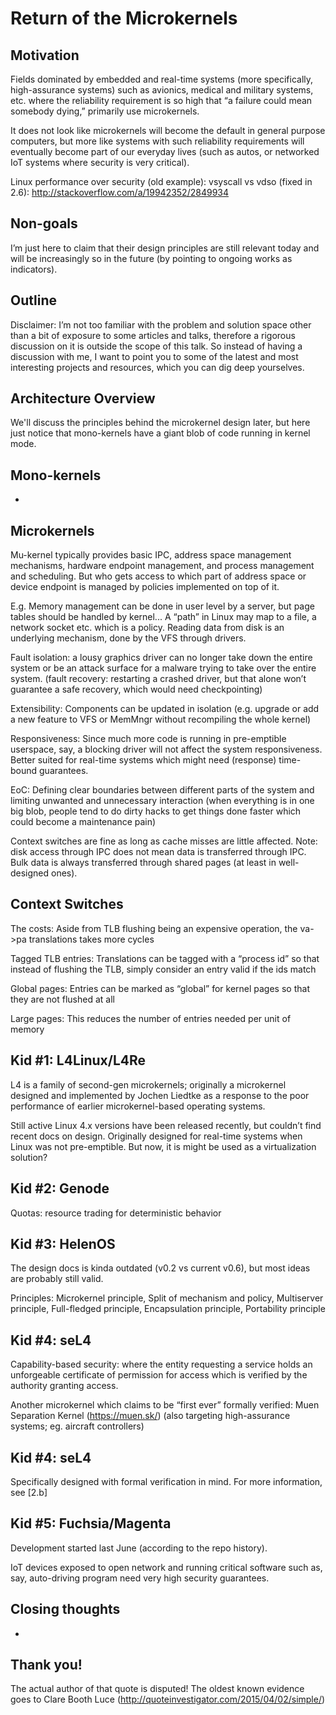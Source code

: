 # Return of the Microkernels

## Motivation

Fields dominated by embedded and real-time systems (more specifically, high-assurance systems) such as avionics, medical and military systems, etc. where the reliability requirement is so high that “a failure could mean somebody dying,” primarily use microkernels.

It does not look like microkernels will become the default in general purpose computers, but more like systems with such reliability requirements will eventually become part of our everyday lives (such as autos, or networked IoT systems where security is very critical).

Linux performance over security (old example): vsyscall vs vdso (fixed in 2.6): http://stackoverflow.com/a/19942352/2849934

## Non-goals

I’m just here to claim that their design principles are still relevant today and will be increasingly so in the future (by pointing to ongoing works as indicators).

## Outline

Disclaimer: I’m not too familiar with the problem and solution space other than a bit of exposure to some articles and talks, therefore a rigorous discussion on it is outside the scope of this talk. So instead of having a discussion with me, I want to point you to some of the latest and most interesting projects and resources, which you can dig deep yourselves.

## Architecture Overview

We'll discuss the principles behind the microkernel design later, but here just notice that mono-kernels have a giant blob of code running in kernel mode.

## Mono-kernels

-

## Microkernels

Mu-kernel typically provides basic IPC, address space management mechanisms, hardware endpoint management, and process management and scheduling. But who gets access to which part of address space or device endpoint is managed by policies implemented on top of it.

E.g. Memory management can be done in user level by a server, but page tables should be handled by kernel... A “path” in Linux may map to a file, a network socket etc. which is a policy. Reading data from disk is an underlying mechanism, done by the VFS through drivers.

Fault isolation: a lousy graphics driver can no longer take down the entire system or be an attack surface for a malware trying to take over the entire system. (fault recovery: restarting a crashed driver, but that alone won’t guarantee a safe recovery, which would need checkpointing)

Extensibility: Components can be updated in isolation (e.g. upgrade or add a new feature to VFS or MemMngr without recompiling the whole kernel)

Responsiveness: Since much more code is running in pre-emptible userspace, say, a blocking driver will not affect the system responsiveness. Better suited for real-time systems which might need (response) time-bound guarantees.

EoC: Defining clear boundaries between different parts of the system and limiting unwanted and unnecessary interaction (when everything is in one big blob, people tend to do dirty hacks to get things done faster which could become a maintenance pain)

Context switches are fine as long as cache misses are little affected. Note: disk access through IPC does not mean data is transferred through IPC. Bulk data is always transferred through shared pages (at least in well-designed ones).

## Context Switches

The costs: Aside from TLB flushing being an expensive operation, the va->pa translations takes more cycles

Tagged TLB entries: Translations can be tagged with a “process id” so that instead of flushing the TLB, simply consider an entry valid if the ids match

Global pages: Entries can be marked as “global” for kernel pages so that they are not flushed at all

Large pages: This reduces the number of entries needed per unit of memory

## Kid \#1: L4Linux/L4Re
L4 is a family of second-gen microkernels; originally a microkernel designed and implemented by Jochen Liedtke as a response to the poor performance of earlier microkernel-based operating systems.

Still active Linux 4.x versions have been released recently, but couldn’t find recent docs on design. Originally designed for real-time systems when Linux was not pre-emptible. But now, it is might be used as a virtualization solution?

## Kid \#2: Genode

Quotas: resource trading for deterministic behavior

## Kid \#3: HelenOS

The design docs is kinda outdated (v0.2 vs current v0.6), but most ideas are probably still valid.

Principles: Microkernel principle, Split of mechanism and policy, Multiserver principle, Full-fledged principle, Encapsulation principle, Portability principle

## Kid \#4: seL4

Capability-based security: where the entity requesting a service holds an unforgeable certificate of permission for access which is verified by the authority granting access.

Another microkernel which claims to be “first ever” formally verified: Muen Separation Kernel (https://muen.sk/) (also targeting high-assurance systems; eg. aircraft controllers)

## Kid \#4: seL4

Specifically designed with formal verification in mind. For more information, see [2.b]

## Kid \#5: Fuchsia/Magenta

Development started last June (according to the repo history).

IoT devices exposed to open network and running critical software such as, say, auto-driving program need very high security guarantees.

## Closing thoughts

-

## Thank you!

The actual author of that quote is disputed! The oldest known evidence goes to Clare Booth Luce (http://quoteinvestigator.com/2015/04/02/simple/)

